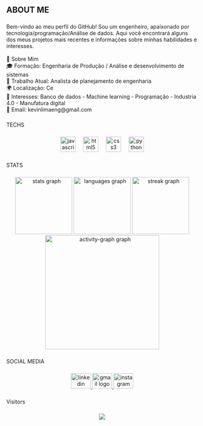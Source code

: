 <h2 align="left">ABOUT ME</h2>

###

<p align="left">Bem-vindo ao meu perfil do GitHub! Sou um engenheiro, apaixonado por tecnologia/programação/Análise de dados. Aqui você encontrará alguns dos meus projetos mais recentes e informações sobre minhas habilidades e interesses.<br><br>🚀 Sobre Mim<br>🎓 Formação: Engenharia de Produção / Análise e desenvolvimento de sistemas <br>💼 Trabalho Atual: Analista de planejamento de engenharia<br>🌍 Localização: Ce <br>🌟 Interesses: Banco de dados - Machine learning - Programação - Industria 4.0 - Manufatura digital <br>📧 Email: kevinlimaeng@gmail.com</p>

###

<p align="left">TECHS</p>

###

<div align="center">
  <img src="https://cdn.jsdelivr.net/gh/devicons/devicon/icons/javascript/javascript-original.svg" height="40" alt="javascript logo"  />
  <img width="12" />
  <img src="https://cdn.jsdelivr.net/gh/devicons/devicon/icons/html5/html5-original.svg" height="40" alt="html5 logo"  />
  <img width="12" />
  <img src="https://cdn.jsdelivr.net/gh/devicons/devicon/icons/css3/css3-original.svg" height="40" alt="css3 logo"  />
  <img width="12" />
  <img src="https://cdn.jsdelivr.net/gh/devicons/devicon/icons/python/python-original.svg" height="40" alt="python logo"  />
</div>

###

<p align="left">STATS</p>

###

<div align="center">
  <img src="https://github-readme-stats.vercel.app/api?username=KevinLimaENG&hide_title=false&hide_rank=false&show_icons=true&include_all_commits=true&count_private=true&disable_animations=false&theme=dracula&locale=en&hide_border=false&order=1" height="150" alt="stats graph"  />
  <img src="https://github-readme-stats.vercel.app/api/top-langs?username=KevinLimaENG&locale=en&hide_title=false&layout=compact&card_width=320&langs_count=5&theme=dracula&hide_border=false&order=2" height="150" alt="languages graph"  />
  <img src="https://streak-stats.demolab.com?user=KevinLimaENG&locale=en&mode=daily&theme=dracula&hide_border=false&border_radius=5&order=3" height="150" alt="streak graph"  />
  <img src="https://github-readme-activity-graph.vercel.app/graph?username=KevinLimaENG&radius=16&theme=react&area=true&order=5" height="300" alt="activity-graph graph"  />
</div>

###

<p align="left">SOCIAL MEDIA</p>

###

<div align="center">
  <a href="https://www.linkedin.com/in/kevin-lima-098a08187" target="_blank">
    <img src="https://raw.githubusercontent.com/maurodesouza/profile-readme-generator/master/src/assets/icons/social/linkedin/default.svg" width="52" height="40" alt="linkedin logo"  />
  </a>
  <a href="kevinlimaeng@gmail.com" target="_blank">
    <img src="https://raw.githubusercontent.com/maurodesouza/profile-readme-generator/master/src/assets/icons/social/gmail/default.svg" width="52" height="40" alt="gmail logo"  />
  </a>
  <a href="https://www.instagram.com" target="_blank">
    <img src="https://raw.githubusercontent.com/maurodesouza/profile-readme-generator/master/src/assets/icons/social/instagram/default.svg" width="52" height="40" alt="instagram logo"  />
  </a>
</div>

###

<p align="left">Visitors</p>

###

<div align="center">
  <img src="https://profile-counter.glitch.me/KevinLimaENG/count.svg?"  />
</div>

###
